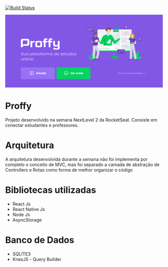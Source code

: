 [![Build Status](https://travis-ci.org/fhinkel/create-download-link.svg?branch=master)](https://nodejs.org/en/download/)</br>

<img src="wallpapers/proffy.png" style="">

# Proffy

Projeto desenvolvido na semana NextLevel 2 da RocketSeat. Consiste em conectar estudantes e professores.

# Arquitetura

A arquitetura desenvolvida durante a semana não foi implementa por completo o conceito de MVC, mas foi separado a camada de abstração de Controllers e Rotas como forma de melhor organizar o código

# Bibliotecas utilizadas

* React Js
* React Native Js
* Node Js
* AsyncStorage


# Banco de Dados

* SQLITE3
* KnexJS - Query Builder
